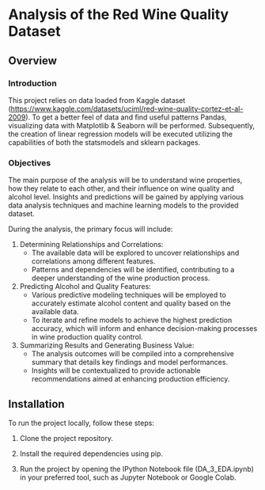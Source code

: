 # Analysis of the Red Wine Quality Dataset

## Overview

### Introduction
This project relies on data loaded from Kaggle dataset (https://www.kaggle.com/datasets/uciml/red-wine-quality-cortez-et-al-2009). To get a better feel of data and find useful patterns Pandas, visualizing data with Matplotlib & Seaborn will be performed. Subsequently, the creation of linear regression models will be executed utilizing the capabilities of both the statsmodels and sklearn packages.

### Objectives
The main purpose of the analysis will be to understand wine properties, how they relate to each other, and their influence on wine quality and alcohol level. Insights and predictions will be gained by applying various data analysis techniques and machine learning models to the provided dataset.

During the analysis, the primary focus will include:

1. Determining Relationships and Correlations:
   - The available data will be explored to uncover relationships and correlations among different features.
   - Patterns and dependencies will be identified, contributing to a deeper understanding of the wine production process.
2. Predicting Alcohol and Quality Features:
   - Various predictive modeling techniques will be employed to accurately estimate alcohol content and quality based on the available data.
   - To iterate and refine models to achieve the highest prediction accuracy, which will inform and enhance decision-making processes in wine production quality control.
3. Summarizing Results and Generating Business Value:
   - The analysis outcomes will be compiled into a comprehensive summary that details key findings and model performances.
   - Insights will be contextualized to provide actionable recommendations aimed at enhancing production efficiency.

## Installation

To run the project locally, follow these steps:
1. Clone the project repository.<br>


2. Install the required dependencies using pip.<br>


3. Run the project by opening the IPython Notebook file (DA_3_EDA.ipynb) in your preferred tool, such as Jupyter Notebook or Google Colab. 
